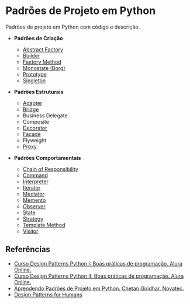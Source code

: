 # Padrões de Projeto em Python

Padrões de projeto em Python com código e descrição.

- **Padrões de Criação**
  - [Abstract Factory](criacao/abstract_factory)
  - [Builder](criacao/builder)
  - [Factory Method](criacao/factory_method)
  - [Monostate (Borg)](criacao/monostate)
  - [Prototype](criacao/prototype)
  - [Singleton](criacao/singleton)

- **Padrões Estruturais**
  - [Adapter](estruturais/adapter)
  - [Bridge](estruturais/bridge)
  - Business Delegate
  - Composite
  - [Decorator](estruturais/decorator)
  - [Facade](estruturais/facade)
  - Flyweight
  - [Proxy](estruturais/proxy)
  
- **Padrões Comportamentais**
  - [Chain of Responsibility](comportamentais/chain_of_responsibility)
  - [Command](comportamentais/command)
  - [Interpreter](comportamentais/interpreter)
  - [Iterator](comportamentais/iterator)
  - [Mediator](comportamentais/mediator)
  - [Memento](comportamentais/memento)
  - [Observer](comportamentais/observer)
  - [State](comportamentais/state)
  - [Strategy](comportamentais/strategy)
  - [Template Method](comportamentais/template_method)
  - [Visitor](comportamentais/visitor)

## Referências

- [Curso Design Patterns Python I: Boas práticas de programação. Alura Online.](https://cursos.alura.com.br/course/design-patterns-python)
- [Curso Design Patterns Python II: Boas práticas de programação. Alura Online.](https://cursos.alura.com.br/course/design-patterns-python-2)
- [Aprendendo Padrões de Projeto em Python. Chetan Giridhar. Novatec.](https://novatec.com.br/livros/padroes-projeto-python/)
- [Design Patterns for Humans](https://github.com/kamranahmedse/design-patterns-for-humans)